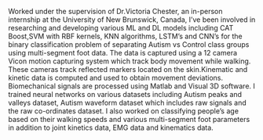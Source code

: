 Worked under the supervision of Dr.Victoria Chester, an in-person internship at the University of New Brunswick, Canada, I’ve been involved in researching and developing various ML and DL models including CAT Boost,SVM with RBF kernels, KNN algorithms, LSTM’s and CNN’s for the binary classification problem of separating Autism vs Control class groups using multi-segment foot data. 
The data is captured using a 12 camera Vicon motion capturing system which track body movement while walking. 
These cameras track reflected markers located on the skin.Kinematic and kinetic data is computed and used to obtain movement deviations.
Biomechanical signals are processed using Matlab and Visual 3D software. 
I trained neural networks on various datasets including Autism peaks and valleys dataset, Autism waveform dataset which includes raw signals and the raw co-ordinates dataset. 
I also worked on classifying people’s age based on their walking speeds and various multi-segment foot parameters in addition to joint kinetics data, EMG data and kinematics data. 

